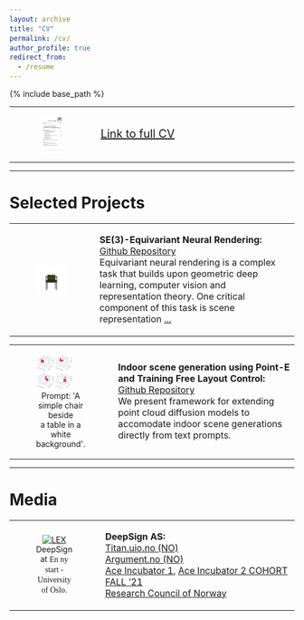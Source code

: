 ```yaml
---
layout: archive
title: "CV"
permalink: /cv/
author_profile: true
redirect_from:
  - /resume
---
```


{% include base_path %}


<table style="border-collapse: collapse; border: none;width: 100%;" border="0">
<tr>
<td style="border: none;">

<figure style="text-align: center;">
<a href="/files/CV_Ranum_Public.pdf">
  <img src="/files/cv.png" alt="LEX" style="width: 75.00%; height: auto;">
</a>
</figure>

</td>
<td style="border: none; text-align: left; font-size: 20px; vertical-align: left;width: 70.00%; ">

<a href="/files/CV_Ranum_Public.pdf" target="_blank">Link to full CV</a>

</td>
</tr>
</table>

***

Selected Projects
======
<table style="border-collapse: collapse; border: none;width: 100%;" border="0">
<tr>
<td style="border: none; width: auto; padding-right: 10px; vertical-align: middle;">

<figure style="text-align: center;">
<a href="https://github.com/elidub/equiv-neural-rendering">
  <img src="/images/projects/one_rototrans.gif" alt="LEX" style="width: 200.00%; height: auto;"> 
</a>
</figure>


</td>
<td style="border: none; text-align: left; font-size: 16px; vertical-align: left;width: 70.00%;">

<strong>SE(3)-Equivariant Neural Rendering:</strong><br>
<a href="https://github.com/elidub/equiv-neural-rendering" target="_blank">Github Repository</a><br>
Equivariant neural rendering is a complex task that builds upon geometric deep learning, computer vision and representation theory. One critical component of this task is scene representation <a href="https://github.com/elidub/equiv-neural-rendering/blob/main/blogpost.md" target="_blank">...</a><br>


</td>
</tr>
</table>


<table style="border-collapse: collapse; border: none;width: 100%;" border="0">
<tr>
<td style="border: none; width: auto; padding-right: 10px; vertical-align: middle;">

<figure>
<a href="https://github.com/LBBusser/point_e_team10/">
  <img src="/images/projects/chairs.png" alt="LEX" style="width: 75.00%; height: auto;"> 
</a>

  <figcaption style="text-align: center;">Prompt: 'A simple chair beside <br>a table in a white background'.</figcaption>
</figure>


</td>
<td style="border: none; text-align: left; font-size: 16px; vertical-align: left;width: 70.00%;">

<strong>Indoor scene generation using Point-E and Training Free Layout Control:</strong><br>
<a href="https://github.com/LBBusser/point_e_team10/" target="_blank">Github Repository</a><br>
We present framework for extending point cloud diffusion models to accomodate indoor scene generations directly from text prompts. 


</td>
</tr>
</table>

***

Media
======
<table style="border-collapse: collapse; border: none;width: 100%;" border="0">
<tr>
<td style="border: none; width: auto; padding-right: 10px; vertical-align: middle;">

<figure style="text-align: center;">
<a href="https://www.uio.no/om/aktuelt/arrangementer/en-ny-start-festival/student-og-grunder-hvordan-kan-din-ide-bli-til-noe-mer.html">
  <img src="/images/photos/uio.JPG" alt="LEX" style="width: 75.00%; height: auto;"> 
</a>
  <figcaption style="text-align: center;">DeepSign at <span style="font-family: 'Brush Script MT', cursive;">En ny start - University of Oslo.</span></figcaption>
</figure>


</td>
<td style="border: none; text-align: left; font-size: 16px; vertical-align: left;width: 70.00%;">

<strong>DeepSign AS:</strong><br>
<a href="https://www.titan.uio.no/innovasjon/2021/studentgrundere-vil-lage-automatisk-tegnsprak-oversetter.html" target="_blank">Titan.uio.no (NO)</a><br>
<a href="https://argumentnett.no/2022/02/06/tetter-kommunikasjonsgapet-ved-hjelp-av-kunstig-intelligens/" target="_blank">Argument.no (NO)</a><br>
<a href="https://ace-incubator.nl/cohort-fall-2021/" target="_blank">Ace Incubator 1</a>, <a href="https://ace-incubator.nl/celebrating-graduation-companies/" target="_blank">Ace Incubator 2 COHORT FALL ’21</a><br>
<a href="https://prosjektbanken.forskningsradet.no/en/project/FORISS/327456?Kilde=FORISS&distribution=Ar&chart=bar&calcType=funding&Sprak=no&sortBy=date&sortOrder=desc&resultCount=30&offset=90&ProgAkt.3=FORNY20-FORNY2020" target="_blank">Research Council of Norway</a><br>

</td>
</tr>
</table>
